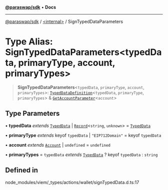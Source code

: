 [**@paraswap/sdk**](../../README.md) • **Docs**

***

[@paraswap/sdk](../../globals.md) / [\<internal\>](../README.md) / SignTypedDataParameters

# Type Alias: SignTypedDataParameters\<typedData, primaryType, account, primaryTypes\>

> **SignTypedDataParameters**\<`typedData`, `primaryType`, `account`, `primaryTypes`\>: [`TypedDataDefinition`](TypedDataDefinition.md)\<`typedData`, `primaryType`, `primaryTypes`\> & [`GetAccountParameter`](GetAccountParameter.md)\<`account`\>

## Type Parameters

• **typedData** *extends* [`TypedData`](TypedData.md) \| [`Record`](Record.md)\<`string`, `unknown`\> = [`TypedData`](TypedData.md)

• **primaryType** *extends* keyof `typedData` \| `"EIP712Domain"` = keyof `typedData`

• **account** *extends* [`Account`](Account.md) \| `undefined` = `undefined`

• **primaryTypes** = `typedData` *extends* [`TypedData`](TypedData.md) ? keyof `typedData` : `string`

## Defined in

node\_modules/viem/\_types/actions/wallet/signTypedData.d.ts:17
